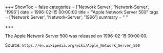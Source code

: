+++
ShowToc = false
categories = ['Network Server', 'Network-Server', '1996']
date = 1996-02-15 00:00:00
title = "Apple Network Server 500"
tags = ['Network Server', 'Network-Server', '1996']
summary = " "

+++

The Apple Network Server 500 was released on 1996-02-15 00:00:00.

Source: `https://en.wikipedia.org/wiki/Apple_Network_Server_500`


